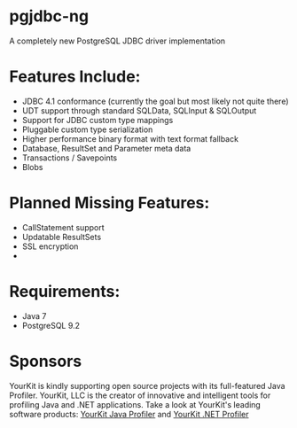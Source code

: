 pgjdbc-ng
=========

A completely new PostgreSQL JDBC driver implementation

Features Include:
=========
* JDBC 4.1 conformance (currently the goal but most likely not quite there)
* UDT support through standard SQLData, SQLInput & SQLOutput
* Support for JDBC custom type mappings
* Pluggable custom type serialization
* Higher performance binary format with text format fallback
* Database, ResultSet and Parameter meta data
* Transactions / Savepoints
* Blobs


Planned Missing Features:
=========
* CallStatement support
* Updatable ResultSets
* SSL encryption
* 

Requirements:
=========
* Java 7
* PostgreSQL 9.2



Sponsors
=========
YourKit is kindly supporting open source projects with its full-featured Java Profiler.
YourKit, LLC is the creator of innovative and intelligent tools for profiling
Java and .NET applications. Take a look at YourKit's leading software products:
<a href="http://www.yourkit.com/java/profiler/index.jsp">YourKit Java Profiler</a> and
<a href="http://www.yourkit.com/.net/profiler/index.jsp">YourKit .NET Profiler</a>
